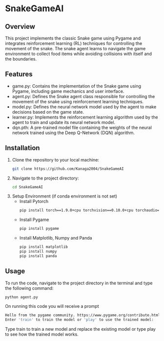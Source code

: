# SnakeGameAI

## Overview
This project implements the classic Snake game using Pygame and integrates reinforcement learning (RL) techniques for controlling the movement of the snake. The snake agent learns to navigate the game environment to collect food items while avoiding collisions with itself and the boundaries.

## Features
- game.py: Contains the implementation of the Snake game using Pygame, including game mechanics and user interface.
- agent.py: Defines the Snake agent class responsible for controlling the movement of the snake using reinforcement learning techniques.
- model.py: Defines the neural network model used by the agent to make decisions based on the game state.
- learner.py: Implements the reinforcement learning algorithm used by the agent to train and update its neural network model.
- dqn.pth: A pre-trained model file containing the weights of the neural network trained using the Deep Q-Network (DQN) algorithm.

## Installation
1. Clone the repository to your local machine:
   ```bash
   git clone https://github.com/Kanaga2004/SnakeGameAI

2. Navigate to the project directory:
   ```bash
   cd SnakeGameAI
   
3. Setup Environment (if conda environment is not set)
   - Install Pytorch
     ```bash
     pip install torch==1.9.0+cpu torchvision==0.10.0+cpu torchaudio==0.9.0 -f https://download.pytorch.org/whl/torch_stable.html

   - Install Pygame
     ```bash
     pip install pygame

   - Install Matplotlib, Numpy and Panda
     ```bash
     pip install matplotlib
     pip install numpy
     pip install panda

## Usage

To run the code, navigate to the project directory in the terminal and type the following command:
```bash
python agent.py
```

On running this code you will receive a prompt
```bash
Hello from the pygame community. https://www.pygame.org/contribute.html
Enter 'train' to train the model or 'play' to use the trained model:
```
Type train to train a new model and replace the existing model or type play to see how the trained model works.




 
